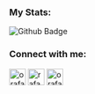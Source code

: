 ### My Stats:
![Github Badge](https://github-readme-stats.vercel.app/api?username=oduardu&show_icons=true&theme=dracula)

<h3 align="left">Connect with me:</h3>
<p align="left">
<a href="https://twitter.com/oduardu" target="blank"><img align="center" src="https://cdn.jsdelivr.net/gh/dmhendricks/signature-social-icons/icons/round-flat-filled/50px/twitter.png" alt="orafaelfragoso" height="30" width="30" /></a>
<a href="https://www.linkedin.com/in/eduardo-pazzini-zancanaro-053a88197/" target="blank"><img align="center" src="https://cdn.jsdelivr.net/gh/dmhendricks/signature-social-icons/icons/round-flat-filled/50px/linkedin.png" alt="rafaelfragosom" height="30" width="30" /></a>
<a href="https://instagram.com/oduardu" target="blank"><img align="center" src="https://cdn.jsdelivr.net/gh/dmhendricks/signature-social-icons/icons/round-flat-filled/50px/instagram.png" alt="orafaelfragoso" height="30" width="30" /></a>
</p>
